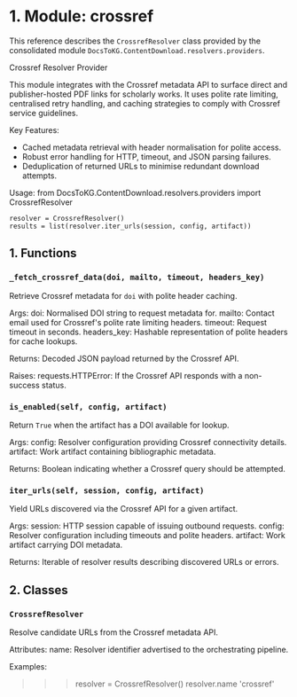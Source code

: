 # 1. Module: crossref

This reference describes the ``CrossrefResolver`` class provided by the consolidated module ``DocsToKG.ContentDownload.resolvers.providers``.

Crossref Resolver Provider

This module integrates with the Crossref metadata API to surface direct and
publisher-hosted PDF links for scholarly works. It uses polite rate limiting,
centralised retry handling, and caching strategies to comply with Crossref
service guidelines.

Key Features:
- Cached metadata retrieval with header normalisation for polite access.
- Robust error handling for HTTP, timeout, and JSON parsing failures.
- Deduplication of returned URLs to minimise redundant download attempts.

Usage:
    from DocsToKG.ContentDownload.resolvers.providers import CrossrefResolver

    resolver = CrossrefResolver()
    results = list(resolver.iter_urls(session, config, artifact))

## 1. Functions

### `_fetch_crossref_data(doi, mailto, timeout, headers_key)`

Retrieve Crossref metadata for ``doi`` with polite header caching.

Args:
doi: Normalised DOI string to request metadata for.
mailto: Contact email used for Crossref's polite rate limiting headers.
timeout: Request timeout in seconds.
headers_key: Hashable representation of polite headers for cache lookups.

Returns:
Decoded JSON payload returned by the Crossref API.

Raises:
requests.HTTPError: If the Crossref API responds with a non-success status.

### `is_enabled(self, config, artifact)`

Return ``True`` when the artifact has a DOI available for lookup.

Args:
config: Resolver configuration providing Crossref connectivity details.
artifact: Work artifact containing bibliographic metadata.

Returns:
Boolean indicating whether a Crossref query should be attempted.

### `iter_urls(self, session, config, artifact)`

Yield URLs discovered via the Crossref API for a given artifact.

Args:
session: HTTP session capable of issuing outbound requests.
config: Resolver configuration including timeouts and polite headers.
artifact: Work artifact carrying DOI metadata.

Returns:
Iterable of resolver results describing discovered URLs or errors.

## 2. Classes

### `CrossrefResolver`

Resolve candidate URLs from the Crossref metadata API.

Attributes:
name: Resolver identifier advertised to the orchestrating pipeline.

Examples:
>>> resolver = CrossrefResolver()
>>> resolver.name
'crossref'
